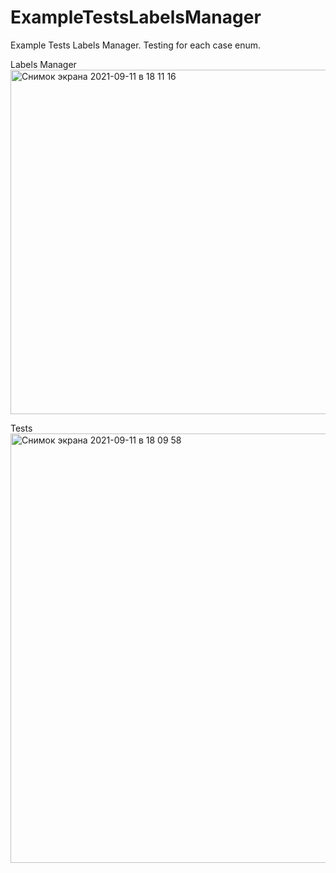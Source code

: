 # ExampleTestsLabelsManager

Example Tests Labels Manager.
Testing for each case enum.

Labels Manager
<img width="551" alt="Снимок экрана 2021-09-11 в 18 11 16" src="https://user-images.githubusercontent.com/48655530/132952490-622e8b3b-82af-4e10-888a-4f9f8abd7e7f.png">

Tests
<img width="687" alt="Снимок экрана 2021-09-11 в 18 09 58" src="https://user-images.githubusercontent.com/48655530/132952454-c5620611-fc45-4578-89da-f444bd5b8288.png">

    
